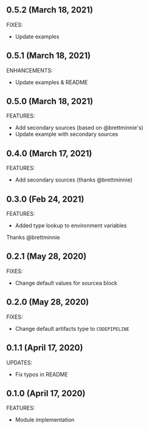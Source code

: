 ## 0.5.2 (March 18, 2021)

FIXES:

  * Update examples

## 0.5.1 (March 18, 2021)

ENHANCEMENTS:

  * Update examples & README

## 0.5.0 (March 18, 2021)

FEATURES:

  * Add secondary sources (based on @brettminnie's)
  * Update example with secondary sources

## 0.4.0 (March 17, 2021)

FEATURES:

  * Add secondary sources (thanks @brettminnie)


## 0.3.0 (Feb 24, 2021)

FEATURES:

  * Added type lookup to environment variables

Thanks @brettminnie

## 0.2.1 (May 28, 2020)

FIXES:

  * Change default values for sourcea block

## 0.2.0 (May 28, 2020)

FIXES:

  * Change default artifacts type to `CODEPIPELINE`

## 0.1.1 (April 17, 2020)

UPDATES:

  * Fix typos in README
  
## 0.1.0 (April 17, 2020)

FEATURES:

  * Module implementation
